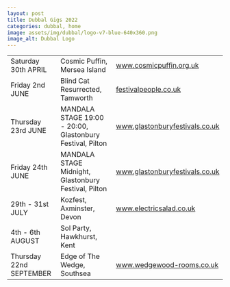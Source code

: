 ```yaml
---
layout: post
title: Dubbal Gigs 2022
categories: dubbal, home
image: assets/img/dubbal/logo-v7-blue-640x360.png
image_alt: Dubbal Logo
---
```

<table>
  <colgroup>
    <col class="col1" >
    <col class="col2" >
    <col class="col3" >
  </colgroup>
  <tr>
    <td>Saturday 30th APRIL</td>
    <td>Cosmic Puffin, Mersea Island</td>
    <td><a href="https://www.cosmicpuffin.org.uk"  target="_blank" rel="noopener noreferrer">www.cosmicpuffin.org.uk</a></td>
</tr>
  <tr>
    <td>Friday 2nd JUNE</td>
    <td>Blind Cat Resurrected, Tamworth</td>
    <td><a href="https://festivalpeople.co.uk"  target="_blank" rel="noopener noreferrer">festivalpeople.co.uk</a></td>
</tr>
  <tr>
    <td>Thursday 23rd JUNE</td>
    <td>MANDALA STAGE 19:00 - 20:00, Glastonbury Festival, Pilton</td>
    <td><a href="https://www.glastonburyfestivals.co.uk/line-up/line-up-2022/?stage#mandalastage"  target="_blank" rel="noopener noreferrer">www.glastonburyfestivals.co.uk</a></td>
  </tr>
  <tr>
    <td>Friday 24th JUNE</td>
    <td>MANDALA STAGE Midnight, Glastonbury Festival, Pilton</td>
    <td><a href="https://www.glastonburyfestivals.co.uk/line-up/line-up-2022/?stage#mandalastage"  target="_blank" rel="noopener noreferrer">www.glastonburyfestivals.co.uk</a></td>
  </tr>
  <tr>
    <td>29th - 31st JULY</td>
    <td>Kozfest, Axminster, Devon</td>
    <td><a href="https://www.electricsalad.co.uk/kozfest.html"  target="_blank" rel="noopener noreferrer">www.electricsalad.co.uk</a></td>
  </tr>
  <tr>
    <td>4th - 6th AUGUST</td>
    <td>Sol Party, Hawkhurst, Kent</td>
  </tr>
  <tr>
    <td>Thursday 22nd SEPTEMBER</td>
    <td>Edge of The Wedge, Southsea</td>
    <td><a href="https://www.wedgewood-rooms.co.uk/events/2022-09-22-a-night-in-the-psychedelic-garage-the-wedgewood-rooms"  target="_blank" rel="noopener noreferrer">www.wedgewood-rooms.co.uk</a></td>
  </tr>
</table>
